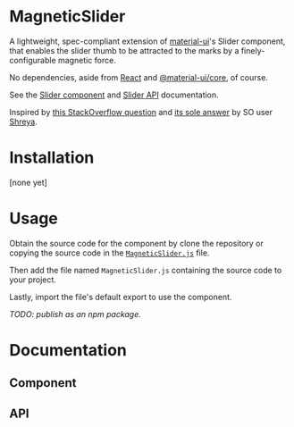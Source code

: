 # MagneticSlider

A lightweight, spec-compliant extension of [material-ui](https://github.com/mui-org/material-ui)'s Slider component, that enables the slider thumb to be attracted to the marks by a finely-configurable magnetic force. 

No dependencies, aside from [React](https://www.npmjs.com/package/react) and [@material-ui/core](https://www.npmjs.com/package/@material-ui/core), of course.

See the [Slider component](https://material-ui.com/components/slider/) and [Slider API](https://material-ui.com/api/slider/) documentation.

Inspired by [this StackOverflow question](https://stackoverflow.com/questions/62872477/material-ui-range-slider-make-the-thumb-snap-to-a-value-when-its-vicinity) and [its sole answer](https://stackoverflow.com/a/62879241) by SO user [Shreya](https://stackoverflow.com/users/10789616/shreya).

# Installation

[none yet]

# Usage

Obtain the source code for the component by clone the repository or copying the source code in the [`MagneticSlider.js`](./MagneticSlider.js) file. 

Then add the file named `MagneticSlider.js` containing the source code to your project.

Lastly, import the file's default export to use the component.

*TODO: publish as an npm package.*

# Documentation

## Component

## API


